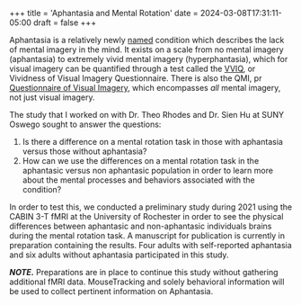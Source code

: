 +++
title = 'Aphantasia and Mental Rotation'
date = 2024-03-08T17:31:11-05:00
draft = false
+++

Aphantasia is a relatively newly [named](https://pubmed.ncbi.nlm.nih.gov/26115582/) condition which describes the lack of mental imagery in the mind. It exists on a scale from no mental imagery (aphantasia) to extremely vivid mental imagery (hyperphantasia), which for visual imagery can be quantified through a test called the [VVIQ](https://aphantasia.com/vviq/), or Vividness of Visual Imagery Questionnaire. There is also the QMI, pr [Questionnaire of Visual Imagery](https://pubmed.ncbi.nlm.nih.gov/6082130/), which encompasses *all* mental imagery, not just visual imagery.

The study that I worked on with Dr. Theo Rhodes and Dr. Sien Hu at SUNY Oswego sought to answer the questions:

  1. Is there a difference on a mental rotation task in those with aphantasia versus those without aphantasia?
  2. How can we use the differences on a mental rotation task in the aphantasic versus non aphantasic population in order to learn more about the mental processes and behaviors associated with the condition?

In order to test this, we conducted a preliminary study during 2021 using the CABIN 3-T fMRI at the University of Rochester in order to see the physical differences between aphantasic and non-aphantasic individuals brains during the mental rotation task. A manuscript for publication is currently in preparation containing the results. Four adults with self-reported aphantasia and six adults without aphantasia participated in this study.

***NOTE.***
Preparations are in place to continue this study without gathering additional fMRI data. MouseTracking and solely behavioral information will be used to collect pertinent information on Aphantasia.